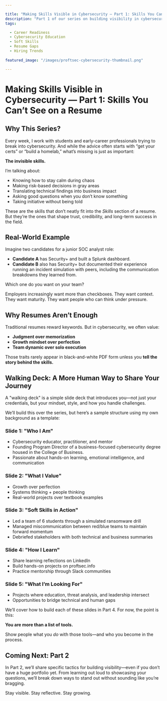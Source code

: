 ```yaml
---

title: "Making Skills Visible in Cybersecurity — Part 1: Skills You Can’t See on a Resume"
description: "Part 1 of our series on building visibility in cybersecurity careers. In this post, we break down the critical—but often invisible—skills that don't show up on a traditional resume, and why showcasing them matters more than ever."
tags:

  - Career Readiness
  - Cybersecurity Education
  - Soft Skills
  - Resume Gaps
  - Hiring Trends
  
featured_image: "/images/proftsec-cybersecurity-thumbnail.png"

---
```


# Making Skills Visible in Cybersecurity — Part 1: Skills You Can’t See on a Resume

## Why This Series?

Every week, I work with students and early-career professionals trying to break into cybersecurity. And while the advice often starts with “get your certs” or “build a homelab,” what’s missing is just as important:

**The invisible skills.**

I’m talking about:

* Knowing how to stay calm during chaos
* Making risk-based decisions in gray areas
* Translating technical findings into business impact
* Asking good questions when you don’t know something
* Taking initiative without being told

These are the skills that don’t neatly fit into the *Skills* section of a resume. But they’re the ones that shape trust, credibility, and long-term success in the field.

## Real-World Example

Imagine two candidates for a junior SOC analyst role:

* **Candidate A** has Security+ and built a Splunk dashboard.
* **Candidate B** also has Security+ but documented their experience running an incident simulation with peers, including the communication breakdowns they learned from.

Which one do you want on your team?

Employers increasingly want more than checkboxes. They want context. They want maturity. They want people who can think under pressure.

## Why Resumes Aren’t Enough

Traditional resumes reward keywords. But in cybersecurity, we often value:

* **Judgment over memorization**
* **Growth mindset over perfection**
* **Team dynamic over solo execution**

Those traits rarely appear in black-and-white PDF form unless you **tell the story behind the skills.**

## Walking Deck: A More Human Way to Share Your Journey

A "walking deck" is a simple slide deck that introduces you—not just your credentials, but your mindset, style, and how you handle challenges.

We’ll build this over the series, but here’s a sample structure using my own background as a template:

### Slide 1: "Who I Am"

* Cybersecurity educator, practitioner, and mentor
* Founding Program Director of a business-focused cybersecurity degree housed in the College of Business.
* Passionate about hands-on learning, emotional intelligence, and communication

### Slide 2: "What I Value"

* Growth over perfection
* Systems thinking + people thinking
* Real-world projects over textbook examples

### Slide 3: "Soft Skills in Action"

* Led a team of 6 students through a simulated ransomware drill
* Managed miscommunication between red/blue teams to maintain forward momentum
* Debriefed stakeholders with both technical and business summaries

### Slide 4: "How I Learn"

* Share learning reflections on LinkedIn
* Build hands-on projects on proftsec.info
* Practice mentorship through Slack communities

### Slide 5: "What I’m Looking For"

* Projects where education, threat analysis, and leadership intersect
* Opportunities to bridge technical and human gaps

We’ll cover how to build each of these slides in Part 4. For now, the point is this:

**You are more than a list of tools.**

Show people what you *do* with those tools—and who you become in the process.

## Coming Next: Part 2

In Part 2, we’ll share specific tactics for building visibility—even if you don’t have a huge portfolio yet. From learning out loud to showcasing your questions, we’ll break down ways to stand out without sounding like you’re bragging.

Stay visible. Stay reflective. Stay growing.
